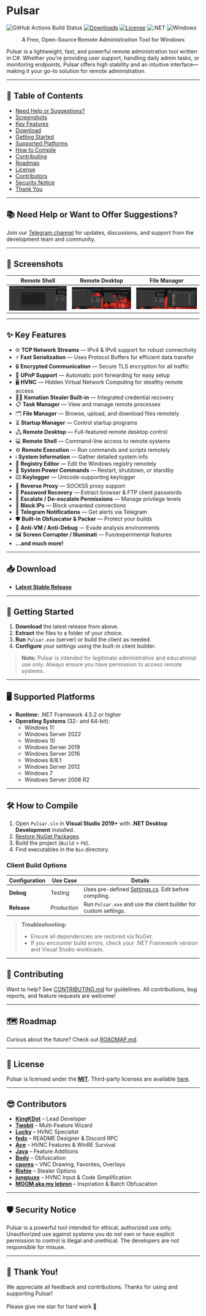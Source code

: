 # Pulsar

![GitHub Actions Build Status](https://img.shields.io/github/actions/workflow/status/Quasar-Continuation/Pulsar/dotnet.yml)
[![Downloads](https://img.shields.io/github/downloads/Quasar-Continuation/Pulsar/total.svg)](https://github.com/Quasar-Continuation/Pulsar/releases)
[![License](https://img.shields.io/github/license/Quasar-Continuation/Pulsar.svg)](LICENSE)
![.NET](https://img.shields.io/badge/.NET-4.5.2%2B-blue)
![Windows](https://img.shields.io/badge/OS-Windows-blue)

> **A Free, Open-Source Remote Administration Tool for Windows**

Pulsar is a lightweight, fast, and powerful remote administration tool written in C#. Whether you're providing user support, handling daily admin tasks, or monitoring endpoints, Pulsar offers high stability and an intuitive interface—making it your go-to solution for remote administration.

---

## 📖 Table of Contents
- [Need Help or Suggestions?](#-need-help-or-want-to-offer-suggestions)
- [Screenshots](#-screenshots)
- [Key Features](#-key-features)
- [Download](#-download)
- [Getting Started](#-getting-started)
- [Supported Platforms](#-supported-platforms)
- [How to Compile](#-how-to-compile)
- [Contributing](#-contributing)
- [Roadmap](#-roadmap)
- [License](#-license)
- [Contributors](#-contributors)
- [Security Notice](#-security-notice)
- [Thank You](#-thank-you)

---

## 📚 Need Help or Want to Offer Suggestions?

Join our [Telegram channel](https://t.me/SomaliDevs) for updates, discussions, and support from the development team and community.

---

## 📸 Screenshots

| **Remote Shell**                  | **Remote Desktop**                | **File Manager**                  |
|-----------------------------------|-----------------------------------|-----------------------------------|
| ![Remote Shell](Images/remote_shell.png) | ![Remote Desktop](Images/remote_desktop.png) | ![File Manager](Images/file_manager.png) |

---

## ✨ Key Features

- 🌐 **TCP Network Streams** — IPv4 & IPv6 support for robust connectivity
- ⚡ **Fast Serialization** — Uses Protocol Buffers for efficient data transfer
- 🔒 **Encrypted Communication** — Secure TLS encryption for all traffic
- 📡 **UPnP Support** — Automatic port forwarding for easy setup
- 🖥️ **HVNC** — Hidden Virtual Network Computing for stealthy remote access
- 🕵️‍♂️ **Kematian Stealer Built-in** — Integrated credential recovery
- 📋 **Task Manager** — View and manage remote processes
- 🗂️ **File Manager** — Browse, upload, and download files remotely
- ⏳ **Startup Manager** — Control startup programs
- 🖧 **Remote Desktop** — Full-featured remote desktop control
- 💻 **Remote Shell** — Command-line access to remote systems
- ⚙️ **Remote Execution** — Run commands and scripts remotely
- ℹ️ **System Information** — Gather detailed system info
- 🔧 **Registry Editor** — Edit the Windows registry remotely
- 🔋 **System Power Commands** — Restart, shutdown, or standby
- ⌨️ **Keylogger** — Unicode-supporting keylogger
- 🌉 **Reverse Proxy** — SOCKS5 proxy support
- 🔑 **Password Recovery** — Extract browser & FTP client passwords
- 🔐 **Escalate / De-escalate Permissions** — Manage privilege levels
- 🚫 **Block IPs** — Block unwanted connections
- 📩 **Telegram Notifications** — Get alerts via Telegram
- 🛡️ **Built-in Obfuscator & Packer** — Protect your builds
- 🛑 **Anti-VM / Anti-Debug** — Evade analysis environments
- 🖼️ **Screen Corrupter / Illuminati** — Fun/experimental features
- **…and much more!**

---

## 📥 Download

- **[Latest Stable Release](https://github.com/Quasar-Continuation/Pulsar/releases)**
<!-- - **[Latest Development Snapshot](https://ci.appveyor.com/project/MaxXor/pulsar)** -->

---

## 🚀 Getting Started

1. **Download** the latest release from above.
2. **Extract** the files to a folder of your choice.
3. **Run** `Pulsar.exe` (server) or build the client as needed.
4. **Configure** your settings using the built-in client builder.

> **Note:** Pulsar is intended for legitimate administrative and educational use only. Always ensure you have permission to access remote systems.

---

## 🖥️ Supported Platforms

- **Runtime:** .NET Framework 4.5.2 or higher
- **Operating Systems** (32- and 64-bit):
  - Windows 11
  - Windows Server 2022
  - Windows 10
  - Windows Server 2019
  - Windows Server 2016
  - Windows 8/8.1
  - Windows Server 2012
  - Windows 7
  - Windows Server 2008 R2

---

## 🛠️ How to Compile

1. Open `Pulsar.sln` in **Visual Studio 2019+** with **.NET Desktop Development** installed.
2. [Restore NuGet Packages](https://docs.microsoft.com/en-us/nuget/consume-packages/package-restore).
3. Build the project (`Build` > `F6`).
4. Find executables in the `Bin` directory.

### Client Build Options

| **Configuration** | **Use Case**    | **Details**                                                                 |
|-------------------|-----------------|-----------------------------------------------------------------------------|
| **Debug**         | Testing         | Uses pre-defined [Settings.cs](/Pulsar.Client/Config/Settings.cs). Edit before compiling. |
| **Release**       | Production      | Run `Pulsar.exe` and use the client builder for custom settings.           |

> **Troubleshooting:**
> - Ensure all dependencies are restored via NuGet.
> - If you encounter build errors, check your .NET Framework version and Visual Studio workloads.

---

## 🤝 Contributing

Want to help? See [CONTRIBUTING.md](CONTRIBUTING.md) for guidelines. All contributions, bug reports, and feature requests are welcome!

---

## 🗺️ Roadmap

Curious about the future? Check out [ROADMAP.md](ROADMAP.md).

---

## 📜 License

Pulsar is licensed under the **[MIT](LICENSE)**. Third-party licenses are available [here](Licenses).

---

## 😎 Contributors

- **[KingKDot](https://github.com/KingKDot)** – Lead Developer
- **[Twobit](https://github.com/officialtwobit)** – Multi-Feature Wizard
- **[Lucky](https://t.me/V_Lucky_V)** – HVNC Specialist
- **[fedx](https://github.com/fedx-988)** – README Designer & Discord RPC
- **[Ace](https://github.com/Knakiri)** – HVNC Features & WinRE Survival
- **[Java](https://github.com/JavaRenamed-dev)** – Feature Additions
- **[Body](https://body.sh)** – Obfuscation
- **[cpores](https://github.com/vahrervert)** – VNC Drawing, Favorites, Overlays
- **[Rishie](https://github.com/rishieissocool)** – Stealer Options
- **[jungsuxx](https://github.com/jungsuxx)** – HVNC Input & Code Simplification
- **[MOOM aka my lebron](https://github.com/moom825/)** – Inspiration & Batch Obfuscation

---

## 🛡️ Security Notice

Pulsar is a powerful tool intended for ethical, authorized use only. Unauthorized use against systems you do not own or have explicit permission to control is illegal and unethical. The developers are not responsible for misuse.

---

## 🙏 Thank You!

We appreciate all feedback and contributions. Thanks for using and supporting Pulsar! \
\
Please give me star for hard work 🙏
